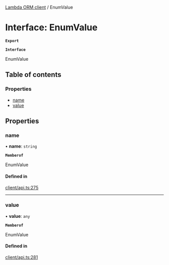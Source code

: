 [Lambda ORM client](../README.md) / EnumValue

# Interface: EnumValue

**`Export`**

**`Interface`**

EnumValue

## Table of contents

### Properties

- [name](EnumValue.md#name)
- [value](EnumValue.md#value)

## Properties

### name

• **name**: `string`

**`Memberof`**

EnumValue

#### Defined in

[client/api.ts:275](https://github.com/FlavioLionelRita/lambdaorm-client-node/blob/72895a2/src/lib/client/api.ts#L275)

___

### value

• **value**: `any`

**`Memberof`**

EnumValue

#### Defined in

[client/api.ts:281](https://github.com/FlavioLionelRita/lambdaorm-client-node/blob/72895a2/src/lib/client/api.ts#L281)
